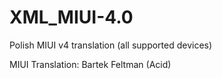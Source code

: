 XML_MIUI-4.0
============

Polish MIUI v4 translation (all supported devices)

MIUI Translation: Bartek Feltman (Acid)
